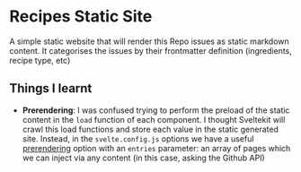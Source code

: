 # Recipes Static Site
A simple static website that will render this Repo issues as static markdown content. It categorises the issues by their frontmatter definition (ingredients, recipe type, etc)

## Things I learnt
- **Prerendering**: I was confused trying to perform the preload of the static content in the `load` function of each component. I thought Sveltekit will crawl this load functions and store each value in the static generated site. Instead, in the `svelte.config.js` options we have a useful [prerendering](https://kit.svelte.dev/docs#configuration-prerender) option with an `entries` parameter: an array of pages which we can inject via any content (in this case, asking the Github API)

